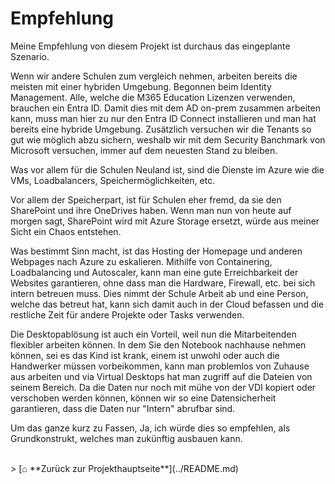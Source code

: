 # Empfehlung

Meine Empfehlung von diesem Projekt ist durchaus das eingeplante Szenario.

Wenn wir andere Schulen zum vergleich nehmen, arbeiten bereits die meisten mit einer hybriden Umgebung. 
Begonnen beim Identity Management. 
Alle, welche die M365 Education Lizenzen verwenden, brauchen ein Entra ID. Damit dies mit dem AD on-prem zusammen arbeiten kann, muss man hier zu nur den Entra ID Connect installieren und man hat bereits eine hybride Umgebung. 
Zusätzlich versuchen wir die Tenants so gut wie möglich abzu sichern, weshalb wir mit dem Security Banchmark von Microsoft versuchen, immer auf dem neuesten Stand zu bleiben. 

Was vor allem für die Schulen Neuland ist, sind die Dienste im Azure wie die VMs, Loadbalancers, Speichermöglichkeiten, etc.

Vor allem der Speicherpart, ist für Schulen eher fremd, da sie den SharePoint und ihre OneDrives haben. 
Wenn man nun von heute auf morgen sagt, SharePoint wird mit Azure Storage ersetzt, würde aus meiner Sicht ein Chaos entstehen. 

Was bestimmt Sinn macht, ist das Hosting der Homepage und anderen Webpages nach Azure zu eskalieren. 
Mithilfe von Containering, Loadbalancing und Autoscaler, kann man eine gute Erreichbarkeit der Websites garantieren, ohne dass man die Hardware, Firewall, etc. bei sich intern betreuen muss. 
Dies nimmt der Schule Arbeit ab und eine Person, welche das betreut hat, kann sich damit auch in der Cloud befassen und die restliche Zeit für andere Projekte oder Tasks verwenden. 

Die Desktopablösung ist auch ein Vorteil, weil nun die Mitarbeitenden flexibler arbeiten können. 
In dem Sie den Notebook nachhause nehmen können, sei es das Kind ist krank, einem ist unwohl oder auch die Handwerker müssen vorbeikommen, kann man problemlos von Zuhause aus arbeiten und via Virtual Desktops hat man zugriff auf die Dateien von seinem Bereich. 
Da die Daten nur noch mit mühe von der VDI kopiert oder verschoben werden können, können wir so eine Datensicherheit garantieren, dass die Daten nur "Intern" abrufbar sind. 

Um das ganze kurz zu Fassen, Ja, ich würde dies so empfehlen, als Grundkonstrukt, welches man zukünftig ausbauen kann. 

<br>
> [⌂ **Zurück zur Projekthauptseite**](../README.md)


